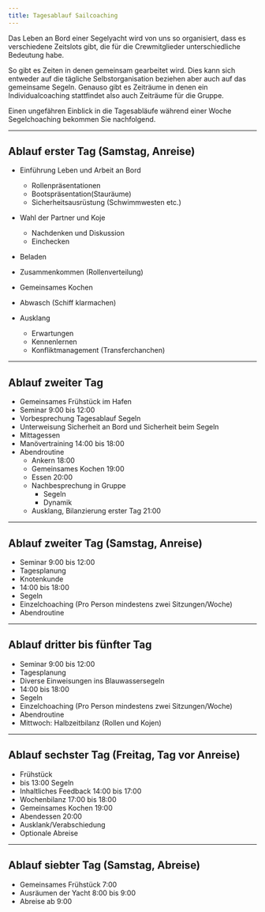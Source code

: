 ```yaml
---
title: Tagesablauf Sailcoaching
---
```


Das Leben an Bord einer Segelyacht wird von uns so organisiert, dass es verschiedene Zeitslots gibt, die für die Crewmitglieder unterschiedliche Bedeutung habe.

So gibt es Zeiten in denen gemeinsam gearbeitet wird. Dies kann sich entweder auf die tägliche Selbstorganisation beziehen aber auch auf das gemeinsame Segeln. Genauso gibt es Zeiträume in denen ein Individualcoaching stattfindet also auch Zeiträume für die Gruppe. 

Einen ungefähren Einblick in die Tagesabläufe während einer Woche Segelchoaching bekommen Sie nachfolgend.   

---
## Ablauf erster Tag (Samstag, Anreise)

- Einführung Leben und Arbeit an Bord
  - Rollenpräsentationen
  - Bootspräsentation(Stauräume)
  - Sicherheitsausrüstung (Schwimmwesten etc.)

- Wahl der Partner und Koje
  - Nachdenken und Diskussion
  - Einchecken
  
- Beladen
- Zusammenkommen (Rollenverteilung)
- Gemeinsames Kochen
- Abwasch (Schiff klarmachen)
- Ausklang
  - Erwartungen
  - Kennenlernen
  - Konfliktmanagement (Transferchanchen)

---  
## Ablauf zweiter Tag 

- Gemeinsames Frühstück im Hafen
- Seminar 9:00 bis 12:00
- Vorbesprechung Tagesablauf Segeln
- Unterweisung Sicherheit an Bord und Sicherheit beim Segeln
- Mittagessen
- Manövertraining 14:00 bis 18:00
- Abendroutine
  - Ankern 18:00
  - Gemeinsames Kochen 19:00
  - Essen 20:00
  - Nachbesprechung in Gruppe
    - Segeln
    - Dynamik 
  - Ausklang, Bilanzierung erster Tag 21:00

---
## Ablauf zweiter Tag (Samstag, Anreise)

- Seminar 9:00 bis 12:00
- Tagesplanung
- Knotenkunde
- 14:00 bis 18:00 
 - Segeln
 - Einzelchoaching (Pro Person mindestens zwei Sitzungen/Woche)
- Abendroutine

---
## Ablauf dritter bis fünfter Tag 

- Seminar 9:00 bis 12:00
- Tagesplanung
- Diverse Einweisungen ins Blauwassersegeln
- 14:00 bis 18:00 
 - Segeln
 - Einzelchoaching (Pro Person mindestens zwei Sitzungen/Woche)
- Abendroutine
- Mittwoch: Halbzeitbilanz (Rollen und Kojen) 

---
## Ablauf sechster Tag (Freitag, Tag vor Anreise)

- Frühstück
- bis 13:00 Segeln
- Inhaltliches Feedback 14:00 bis 17:00 
- Wochenbilanz 17:00 bis 18:00
- Gemeinsames Kochen 19:00
- Abendessen 20:00
- Ausklank/Verabschiedung
- Optionale Abreise

---
## Ablauf siebter Tag (Samstag, Abreise)

- Gemeinsames Frühstück 7:00
- Ausräumen der Yacht 8:00 bis 9:00
- Abreise ab 9:00
